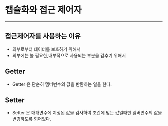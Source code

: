 # 캡슐화와 접근 제어자

* * * 

## 접근제어자를 사용하는 이유
* 외부로부터 데이터를 보호하기 위해서
* 외부에는 불 필요한,내부적으로 사용되는 부분을 감추기 위해서

## Getter
* Getter 은 단순히 멤버변수의 값을 반환하는 일을 한다.


## Setter
* Setter 은 매개변수에 지정된 값을 검사하여 조건에 맞는 값일때만 멤버변수의 값을 변경하도록 되어있다.
